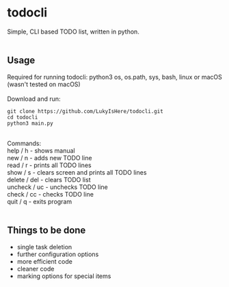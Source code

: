 # todocli
Simple, CLI based TODO list, written in python.<br/>
<br/>
## Usage
Required for running todocli: python3 os, os.path, sys, bash, linux or macOS (wasn't tested on macOS) <br/> <br/>
Download and run:
```
git clone https://github.com/LukyIsHere/todocli.git
cd todocli
python3 main.py
```
<br/>
Commands:<br/>
 help / h  - shows manual <br/>
 new / n  - adds new TODO line<br/>
 read / r  - prints all TODO lines<br/>
 show / s  - clears screen and prints all TODO lines<br/>
 delete / del  - clears TODO list<br/>
 uncheck / uc  - unchecks TODO line<br/>
 check / cc  - checks TODO line<br/>
 quit / q  - exits program<br/>
<br>


## Things to be done
* single task deletion
* further configuration options
* more efficient code
* cleaner code
* marking options for special items

